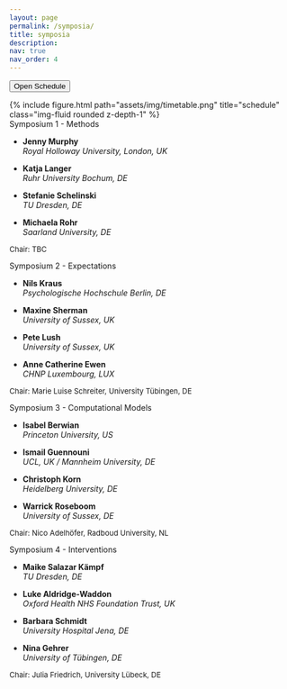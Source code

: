 ```yaml
---
layout: page
permalink: /symposia/
title: symposia
description:
nav: true
nav_order: 4
---
```



<p>
  <button class="btn btn-dark" type="button" data-toggle="collapse" data-target="#collapseExample" aria-expanded="false" aria-controls="collapseExample">
    Open Schedule
  </button>
</p>
<div class="collapse" id="collapseExample">
  <div class="row">
    <div class="col-sm mt-3 mt-md-0">
      {% include figure.html path="assets/img/timetable.png" title="schedule" class="img-fluid rounded z-depth-1" %}
    </div>
  </div>
</div>


<div class="row row-cols-1 row-cols-md-auto">
  <div class="col">
    <div class="card">
      <div class="card-header h6">Symposium 1 - Methods</div>
        <div class="card-body">
          <ul class="list-group">
            <li class="list-group-item"><p><strong>Jenny Murphy</strong><br><i>Royal Holloway University, London, UK</i></p></li>
            <li class="list-group-item"><p><strong>Katja Langer</strong><br><i>Ruhr University Bochum, DE</i></p></li>
            <li class="list-group-item"><p><strong>Stefanie Schelinski</strong><br><i>TU Dresden, DE</i></p></li>
            <li class="list-group-item"><p><strong>Michaela Rohr</strong><br><i>Saarland University, DE</i></p></li>
          </ul>
          <p style="font-size: small">Chair: TBC</p>
        </div>
    </div>
  </div>
  <div class="col">
    <div class="card">
      <div class="card-header h6">Symposium 2 - Expectations</div>
        <div class="card-body">
          <ul class="list-group">
            <li class="list-group-item"><p><strong>Nils Kraus</strong><br><i>Psychologische Hochschule Berlin, DE</i></p></li>
            <li class="list-group-item"><p><strong>Maxine Sherman</strong><br><i>University of Sussex, UK</i></p></li>
            <li class="list-group-item"><p><strong>Pete Lush</strong><br><i>University of Sussex, UK</i></p></li>
            <li class="list-group-item"><p><strong>Anne Catherine Ewen</strong><br><i>CHNP Luxembourg, LUX</i></p></li>
          </ul>
          <p style="font-size: small">Chair: Marie Luise Schreiter, University Tübingen, DE</p>
        </div>
    </div>
  </div>
  <div class="col">
    <div class="card">
      <div class="card-header h6">Symposium 3 - Computational Models</div>
        <div class="card-body">
          <ul class="list-group">
            <li class="list-group-item"><p><strong>Isabel Berwian</strong><br><i>Princeton University, US</i></p></li>
            <li class="list-group-item"><p><strong>Ismail Guennouni</strong><br><i>UCL, UK / Mannheim University, DE</i></p></li>
            <li class="list-group-item"><p><strong>Christoph Korn</strong><br><i>Heidelberg University, DE</i></p></li>
            <li class="list-group-item"><p><strong>Warrick Roseboom</strong><br><i>University of Sussex, DE</i></p></li>
          </ul>
          <p style="font-size: small">Chair: Nico Adelhöfer, Radboud University, NL</p>
        </div>
    </div>
  </div>
  <div class="col">
    <div class="card">
      <div class="card-header h6">Symposium 4 - Interventions</div>
        <div class="card-body">
          <ul class="list-group">
            <li class="list-group-item"><p><strong>Maike Salazar Kämpf</strong><br><i>TU Dresden, DE</i></p></li>
            <li class="list-group-item"><p><strong>Luke Aldridge-Waddon</strong><br><i>Oxford Health NHS Foundation Trust, UK</i></p></li>
            <li class="list-group-item"><p><strong>Barbara Schmidt</strong><br><i>University Hospital Jena, DE</i></p></li>
            <li class="list-group-item"><p><strong>Nina Gehrer</strong><br><i>University of Tübingen, DE</i></p></li>
          </ul>
          <p style="font-size: small">Chair: Julia Friedrich, University Lübeck, DE</p>
        </div>
    </div>
  </div>
</div>
